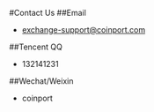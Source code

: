 #Contact Us
##Email
- [exchange-support@coinport.com](mailto:exchange-support@coinport.com)

##Tencent QQ
- 132141231

##Wechat/Weixin
- coinport